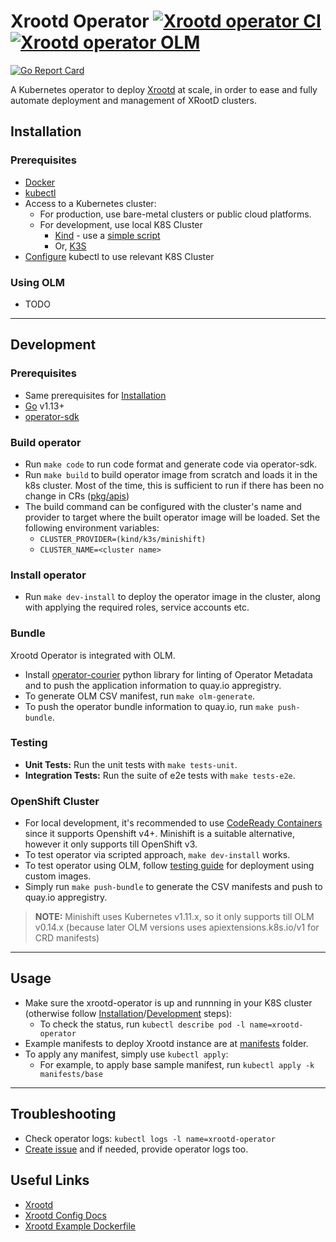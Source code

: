 # Xrootd Operator [![Xrootd operator CI](https://github.com/xrootd/xrootd-k8s-operator/workflows/Xrootd%20operator%20CI/badge.svg)](https://github.com/xrootd/xrootd-k8s-operator/actions?query=workflow%3A"Xrootd+operator+CI") [![Xrootd operator OLM](https://github.com/xrootd/xrootd-k8s-operator/workflows/Xrootd%20operator%20OLM/badge.svg)](https://github.com/xrootd/xrootd-k8s-operator/actions?query=workflow%3A"Xrootd+operator+OLM")
[![Go Report Card](https://goreportcard.com/badge/github.com/xrootd/xrootd-k8s-operator)](https://goreportcard.com/report/github.com/xrootd/xrootd-k8s-operator)

A Kubernetes operator to deploy [Xrootd](https://github.com/xrootd/xrootd) at scale, in order to ease and fully automate deployment and management of XRootD clusters.

## Installation

### Prerequisites

- [Docker](https://docs.docker.com/get-docker/)
- [kubectl](https://kubernetes.io/docs/tasks/tools/install-kubectl/)
- Access to a Kubernetes cluster:
  - For production, use bare-metal clusters or public cloud platforms.
  - For development, use local K8S Cluster
    - [Kind](https://kind.sigs.k8s.io/) - use a [simple script](https://github.com/k8s-school/kind-travis-ci/blob/master/k8s-create.sh)
    - Or, [K3S](https://k3s.io/)
- [Configure](https://success.docker.com/article/how-to-use-kubectl-to-manage-multiple-kubernetes-clusters) kubectl to use relevant K8S Cluster

### Using OLM

- TODO

---

## Development

### Prerequisites

- Same prerequisites for [Installation](#Installation)
- [Go](https://golang.org/doc/install) v1.13+
- [operator-sdk](https://sdk.operatorframework.io/docs/install-operator-sdk/)

### Build operator

- Run `make code` to run code format and generate code via operator-sdk.
- Run `make build` to build operator image from scratch and loads it in the k8s cluster. Most of the time, this is sufficient to run if there has been no change in CRs ([pkg/apis](pkg/apis))
- The build command can be configured with the cluster's name and provider to target where the built operator image will be loaded. Set the following environment variables:
  - `CLUSTER_PROVIDER=(kind/k3s/minishift)`
  - `CLUSTER_NAME=<cluster name>`

### Install operator

- Run `make dev-install` to deploy the operator image in the cluster, along with applying the required roles, service accounts etc.

### Bundle

Xrootd Operator is integrated with OLM.

- Install [operator-courier](https://pypi.org/project/operator-courier) python library for linting of Operator Metadata and to push the application information to quay.io appregistry.
- To generate OLM CSV manifest, run `make olm-generate`.
- To push the operator bundle information to quay.io, run `make push-bundle`.

### Testing

- **Unit Tests:** Run the unit tests with `make tests-unit`.
- **Integration Tests:** Run the suite of e2e tests with `make tests-e2e`.

### OpenShift Cluster

- For local development, it's recommended to use [CodeReady Containers](https://code-ready.github.io/crc/) since it supports Openshift v4+. Minishift is a suitable alternative, however it only supports till OpenShift v3.
- To test operator via scripted approach, `make dev-install` works.
- To test operator using OLM, follow [testing guide](https://github.com/operator-framework/community-operators/blob/master/docs/testing-operators.md#testing-operator-deployment-on-kubernetes) for deployment using custom images.
- Simply run `make push-bundle` to generate the CSV manifests and push to quay.io appregistry.

> **NOTE:**
> Minishift uses Kubernetes v1.11.x, so it only supports till OLM v0.14.x (because later OLM versions uses apiextensions.k8s.io/v1 for CRD manifests)

---

## Usage

- Make sure the xrootd-operator is up and runnning in your K8S cluster (otherwise follow [Installation](#Installation)/[Development](#Development) steps):
  - To check the status, run `kubectl describe pod -l name=xrootd-operator`
- Example manifests to deploy Xrootd instance are at [manifests](manifests) folder.
- To apply any manifest, simply use `kubectl apply`:
  - For example, to apply base sample manifest, run `kubectl apply -k manifests/base`

---

## Troubleshooting

- Check operator logs: `kubectl logs -l name=xrootd-operator`
- [Create issue](https://github.com/xrootd/xrootd-k8s-operator/issues/new/choose) and if needed, provide operator logs too.

## Useful Links

- [Xrootd](https://xrootd.slac.stanford.edu/index.html)
- [Xrootd Config Docs](https://xrootd.slac.stanford.edu/doc/dev50/xrd_config.htm)
- [Xrootd Example Dockerfile](https://github.com/lnielsen/xrootd-docker/blob/master/Dockerfile)
